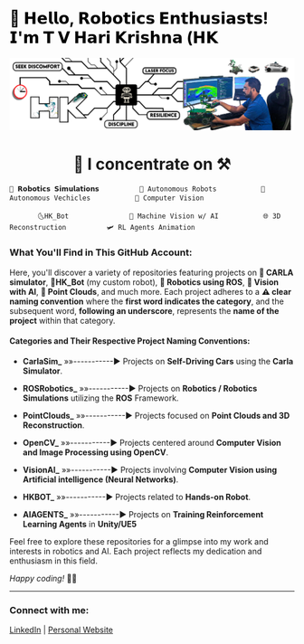 <h1 style="color: black;">🤖 𝗛𝗲𝗹𝗹𝗼, 𝗥𝗼𝗯𝗼𝘁𝗶𝗰𝘀 𝗘𝗻𝘁𝗵𝘂𝘀𝗶𝗮𝘀𝘁𝘀! 𝗜'𝗺 𝗧 𝗩 𝗛𝗮𝗿𝗶 𝗞𝗿𝗶𝘀𝗵𝗻𝗮 (𝗛𝗞</h1>

![Alt text for your image](LinedIN_Cover_picture_V4_GitHub.png)

<h1 align="center"> 🧠 I concentrate on ⚒ </h1>
                
    🤖 𝗥𝗼𝗯𝗼𝘁𝗶𝗰𝘀 𝗦𝗶𝗺𝘂𝗹𝗮𝘁𝗶𝗼𝗻𝘀          🚆 Autonomous Robots           🚗 Autonomous Vechicles           🚧 Computer Vision 
    
           🌜HK_Bot               🧠 Machine Vision w/ AI           🌐 3D Reconstruction          🛩️ RL Agents Animation




### What You'll Find in This GitHub Account:
Here, you'll discover a variety of repositories featuring projects on **🚗 CARLA simulator**, **🦾HK_Bot** (my custom robot), **🤖 Robotics using ROS**, **👀 Vision with AI**, **🌟 Point Clouds**, and much more. Each project adheres to a **⚠️ clear naming convention** where the **first word indicates the category**, and the subsequent word, **following an underscore**, represents the **name of the project** within that category. 

#### Categories and Their Respective Project Naming Conventions:

- **CarlaSim_**     »»-----------► Projects on **Self-Driving Cars** using the **Carla Simulator**.

- **ROSRobotics_**  »»-----------► Projects on **Robotics / Robotics Simulations** utilizing the **ROS** Framework.

- **PointClouds_**  »»-----------► Projects focused on **Point Clouds and 3D Reconstruction**.

- **OpenCV_**       »»-----------► Projects centered around **Computer Vision and Image Processing using OpenCV**.
    
- **VisionAI_**     »»-----------► Projects involving **Computer Vision using Artificial intelligence (Neural Networks)**.

- **HKBOT_**        »»-----------► Projects related to **Hands-on Robot**.

- **AIAGENTS_**     »»-----------► Projects on **Training Reinforcement Learning Agents** in **Unity/UE5**

Feel free to explore these repositories for a glimpse into my work and interests in robotics and AI. Each project reflects my dedication and enthusiasm in this field.

_Happy coding!_ 🚀🤖

---

### Connect with me:

[LinkedIn](#) | [Personal Website](#)
